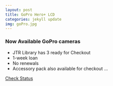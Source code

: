 ```yaml
---
layout: post
title: GoPro Hero+ LCD
categories: jekyll update
img: goPro.jpg
---
```

### Now Available GoPro cameras
* JTR Library has 3 ready for Checkout
* 1-week loan 
* No renewals
* Accessory pack also available for checkout
...

<a href="https://vufind.carli.illinois.edu/vf-dpu/Record/dpu_1256314" class="btn btn-primary btn-lg">Check Status</a>

